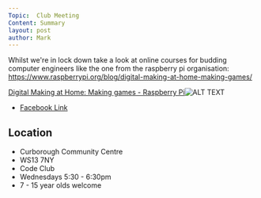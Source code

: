 ```yaml
---
Topic:  Club Meeting
Content: Summary
layout: post
author: Mark
---
```

Whilst we're in lock down take a look at online courses for budding computer engineers like the one from the raspberry pi organisation:
 https://www.raspberrypi.org/blog/digital-making-at-home-making-games/

[Digital Making at Home: Making games - Raspberry Pi](https://l.facebook.com/l.php?u=https%3A%2F%2Fwww.raspberrypi.org%2Fblog%2Fdigital-making-at-home-making-games%2F&h=AT122W8cmEMNGjvWcgHgbw5gFZZYLZLVyxNq69Z9FwLgLn46oNxc438sDksIPpam41n74twyRdrsb5WLps3TX_hnGn1AAJ68YyLom3OTbMObzH_eB7S1D2qNRKo_xu3-&s=1)![ALT TEXT](https://external.fbhx6-1.fna.fbcdn.net/emg1/v/t13/3241344452188835468?url=https%3A%2F%2Fwww.raspberrypi.org%2Fapp%2Fuploads%2F2020%2F03%2F4227_Digital_Making_BLOG-500x250.png&fb_obo=1&utld=raspberrypi.org&stp=c0.5000x0.5000f_dst-emg0_p250x250_q75&ccb=13-1&oh=06_AbE5uTQLaht72wcZfNvIKvR6XxxzqhMtUuvDfpTn_qYtuw&oe=65283D13&_nc_sid=e609ca)

* [Facebook Link](https://www.facebook.com/1481985248595237/posts/2670440239749726/)

## Location

* Curborough Community Centre
* WS13 7NY
* Code Club
* Wednesdays 5:30 - 6:30pm
* 7 - 15 year olds welcome

